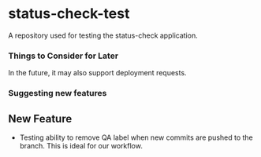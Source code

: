 # status-check-test
A repository used for testing the status-check application.
### Things to Consider for Later
In the future, it may also support deployment requests. 
### Suggesting new features

## New Feature
- Testing ability to remove QA label when new commits are pushed to the branch. This is ideal for our workflow. 
